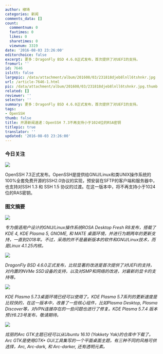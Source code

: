 ```yaml
---
author: 棣琦
categories: 新闻
comments_data: []
count:
  commentnum: 0
  favtimes: 0
  likes: 0
  sharetimes: 0
  viewnum: 3319
date: '2016-08-03 23:26:00'
editorchoice: false
excerpt: 更多：DragonFly BSD 4.6.0正式发布，首次提供了对UEFI的支持。
fromurl: ''
id: 7646
islctt: false
largepic: /data/attachment/album/201608/03/231818djeb8lnll6tshnkr.jpg
url: /article-7646-1.html
pic: /data/attachment/album/201608/03/231818djeb8lnll6tshnkr.jpg.thumb.jpg
related: []
reviewer: ''
selector: ''
summary: 更多：DragonFly BSD 4.6.0正式发布，首次提供了对UEFI的支持。
tags:
- OpenSSH
thumb: false
title: 开源新闻速递：OpenSSH 7.3不再支持小于1024位的RSA密钥
titlepic: true
translator: ''
updated: '2016-08-03 23:26:00'
---
```


### 今日关注


![](/data/attachment/album/201608/03/231818djeb8lnll6tshnkr.jpg)


OpenSSH 7.3正式发布。OpenSSH是提供给GNU/Linux和类UNIX操作系统的100%全套免费开源的SSH2.0协议的实现，预安装在SFTP的客户端和服务器中，也支持对SSH 1.3 和 SSH 1.5 协议的过渡。在这一版本中，将不再支持小于1024位的RAS密钥。


### 图文摘要


![](/data/attachment/album/201608/03/232004brl7r1e5tcbbhzlh.jpg)


*专为俄语用户设计的GNU/Linux操作系统ROSA Desktop Fresh R8发布，搭载了KDE 4, KDE Plasma 5, GNOME, 和 MATE 桌面环境，并进行为期两年的更新支持，一直到2018年。不过，采用的并不是最新版本的软件和GNU/Linux技术，而是Linux 4.1.25内核。*


![](/data/attachment/album/201608/03/232108wqfoz6bob5xdzkoa.jpg)


*DragonFly BSD 4.6.0正式发布，比较显著的改进是首次提供了对UEFI的支持，对内置的NVMe SSD设备的支持，以及对SMP和网络的改进，对最新的显卡的支持等。*


![](/data/attachment/album/201608/03/232213xzd7z817dkuozgd1.jpg)


*KDE Plasma 5.7.3桌面环境已经可以使用了。KDE Plasma 5.7系列的更新速度是比较快的，在这一版本中，改善了一些核心组件，比如Plasma Desktop, Plasma Discover等，对VPN连接存在的一些问题也进行了修复。KDE Plasma 5.7.4 版本预计8.23号发布，敬请期待。*


![](/data/attachment/album/201608/03/232323ktvr6vt99trpry9y.jpg)


*炫丽的Arc GTK主题已经可以从Ubuntu 16.10 (Yakkety Yak)的仓库中下载了。Arc GTK是使用GTK+ GUI工具集写的一个平面桌面主题，有三种不同的风格可供选择，Arc, Arc-dark, 和 Arc-darker, 还有透明元素。*